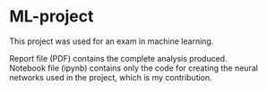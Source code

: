 # ML-project

This project was used for an exam in machine learning.

Report file (PDF) contains the complete analysis produced. <br>
Notebook file (ipynb) contains only the code for creating the neural networks used in the project, which is my contribution.
